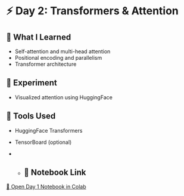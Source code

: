 # ⚡ Day 2: Transformers & Attention

## 🧠 What I Learned
- Self-attention and multi-head attention
- Positional encoding and parallelism
- Transformer architecture

## 🧪 Experiment
- Visualized attention using HuggingFace

## 🔧 Tools Used
- HuggingFace Transformers
- TensorBoard (optional)

- - ## 🔗 Notebook Link
[🔗 Open Day 1 Notebook in Colab](https://colab.research.google.com/drive/18xGsltoVVteByCZtPiAXXesXYy2sfvfr)
